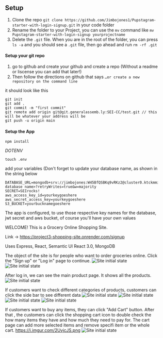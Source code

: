 
## Setup 

1. Clone the repo `git clone https://github.com/Jimbojones1/Pupstagram-starter-with-login-signup.git` in your code folder
2. Rename the folder to your Project, you can use the `mv` command like `mv Pupstagram-starter-with-login-signup yourprojectname`
3. Delete the `.git` file. When you are in the root of the folder, you can press `ls -a` and you should see a `.git` file, then go ahead and run `rm -rf .git`


#### Setup your git repo

1. go to github and create your github and create a repo (Without a readme or liscense you can add that later!)
2.  Then follow the directions on github that says ```…or create a new repository on the command line```

it should look like this

```
git init
git add .
git commit -m "first commit"
git remote add origin git@git.generalassemb.ly:SEI-CC/test.git // this will be whatever your address will be
git push -u origin main
```

#### Setup the App

```npm install```

*DOTENV*

`touch .env`

add your variables (Don't forget to update your database name, as shown in the string below

```
DATABASE_URL=mongodb+srv://jimbojones:W45BfQSBKq9vRKz2@cluster0.ktckmmi.mongodb.net/<your database name>?retryWrites=true&w=majority
SECRET=SEIrocks!
aws_access_key_id=yourkeygoeshere
aws_secret_access_key=yourkeygoeshere
S3_BUCKET=yourbucknamegoeshere
```

The app is configured, to use those respective key names for the database, jwt secret and aws bucket, of course you'll have your own values


WELCOME! This is a Grocery Online Shopping Site. 

Link -> https://project3-shopping-site.onrender.com/signup

Uses Express, React, Semantic UI React 3.0, MongoDB

The object of the site is for people who want to order groceries online. Click the "Sign up" or "Log in" page to continue. 
![Site initial state](https://i.imgur.com/UrJOvL4.png)
![Site initial state](https://i.imgur.com/3WZbk2w.png)

After log in, we can see the main product page. It shows all the products. ![Site initial state](https://i.imgur.com/rpIDK7y.png)

If customers want to check different categories of products, customers can click the side bar to see different data
![Site initial state](https://i.imgur.com/ZMCg9TD.png)
![Site initial state](https://i.imgur.com/8SRpeOT.png)
![Site initial state](https://i.imgur.com/mKgOjlh.png)
![Site initial state](https://i.imgur.com/6i9VRUQ.png)

If customers want to buy any items, they can click "Add Cart" button. After that , the customers can click the shopping cart icon to double check the how many items they have and how much they need to pay for. 
The cart page can add more selected items and remove specifi item or the whole cart. https://i.imgur.com/2UvjcJS.png
![Site initial state](https://i.imgur.com/2UvjcJS.png)

